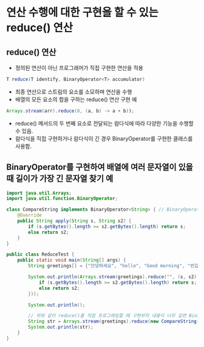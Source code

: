 # 연산 수행에 대한 구현을 할 수 있는 reduce() 연산

## reduce() 연산

- 정의된 연산이 아닌 프로그래머가 직접 구현한 연산을 적용

```java
T reduce(T identify, BinaryOperator<T> accumulator)
```

- 최종 연산으로 스트림의 요소를 소모하며 연산을 수행
- 배열의 모든 요소의 합을 구하는 reduce() 연산 구현 예

```java
Arrays.stream(arr).reduce(0, (a, b) -> a + b));
```

- reduce() 메서드의 두 번째 요소로 전달되는 람다식에 따라 다양한 기능을 수행할 수 있음.
- 람다식을 직접 구현하거나 람다식이 긴 경우 BinaryOperator를 구현한 클래스를 사용함.

## BinaryOperator를 구현하여 배열에 여러 문자열이 있을 때 길이가 가장 긴 문자열 찾기 예

```java
import java.util.Arrays;
import java.util.function.BinaryOperator;

class CompareString implements BinaryOperator<String> { // BinaryOperator 인터페이스를 구현한 클래스
    @Override
    public String apply(String s, String s2) {
        if (s.getBytes().length >= s2.getBytes().length) return s;
        else return s2;
    }
}

public class ReduceTest {
    public static void main(String[] args) {
        String greetings[] = {"안녕하세요", "hello", "Good morning", "반갑습니다^^"};

        System.out.println(Arrays.stream(greetings).reduce("", (s, s2) -> {
            if (s.getBytes().length >= s2.getBytes().length) return s;
            else return s2;
        }));

        System.out.println();

        // 위와 같이 reduce()를 직접 프로그래밍할 때 구현부의 내용이 너무 길면 BinaryOperator 인터페이스를 구현한 클래스를 만들어서 stream()에 심어 줘도 된다.
        String str = Arrays.stream(greetings).reduce(new CompareString()).get(); // BinaryOperator를 구현한 클래스를 이용
        System.out.println(str);
    }
}
```